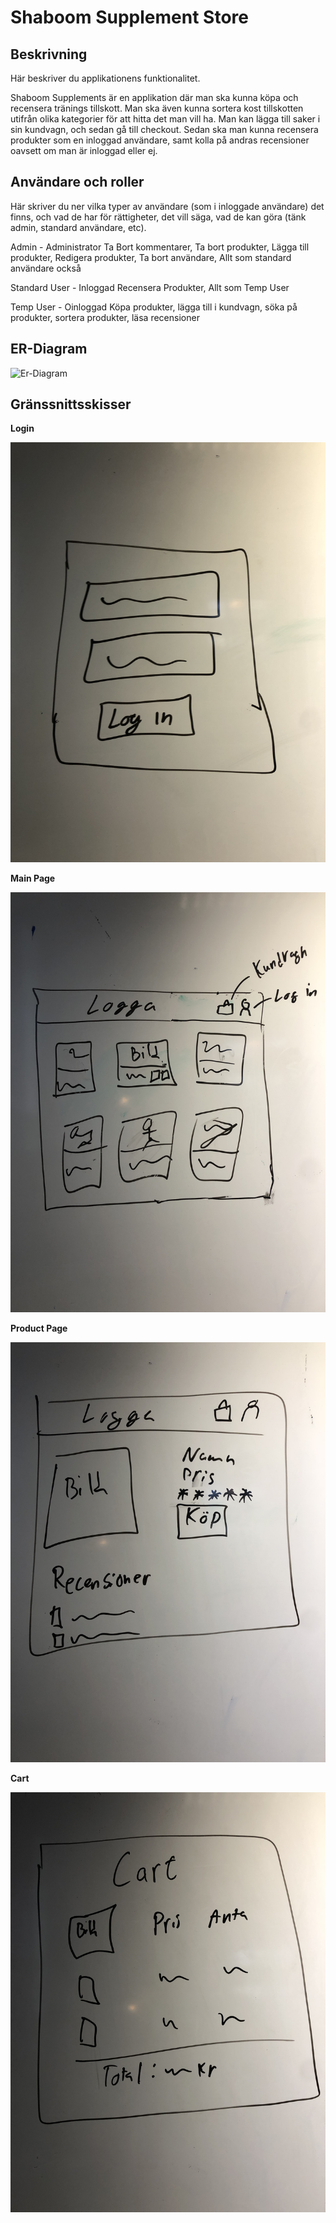 # Shaboom Supplement Store

## Beskrivning

Här beskriver du applikationens funktionalitet.

Shaboom Supplements är en applikation där man ska kunna köpa och recensera tränings tillskott. Man ska även kunna sortera kost tillskotten utifrån olika kategorier för att hitta det man vill ha. Man kan lägga till saker i sin kundvagn, och sedan gå till checkout. Sedan ska man kunna recensera produkter som en inloggad användare, samt kolla på andras recensioner oavsett om man är inloggad eller ej.

## Användare och roller

Här skriver du ner vilka typer av användare (som i inloggade användare) det finns, och vad de har för rättigheter, det vill säga, vad de kan göra (tänk admin, standard användare, etc).

Admin - Administrator
Ta Bort kommentarer, Ta bort produkter, Lägga till produkter, Redigera produkter, Ta bort användare, Allt som standard användare också

Standard User - Inloggad
Recensera Produkter, Allt som Temp User

Temp User - Oinloggad
Köpa produkter, lägga till i kundvagn, söka på produkter, sortera produkter, läsa recensioner

## ER-Diagram

![Er-Diagram](./er_diagram.png?raw=true "ER-diagram")

## Gränssnittsskisser

**Login**

![Er-Diagram](./LogIn.jpg?raw=true "ER-diagram")

**Main Page**

![Er-Diagram](./Main_Page.jpg?raw=true "ER-diagram")

**Product Page**

![Er-Diagram](./Product_Page.jpg?raw=true "ER-diagram")

**Cart**

![Er-Diagram](./Cart.jpg?raw=true "ER-diagram")